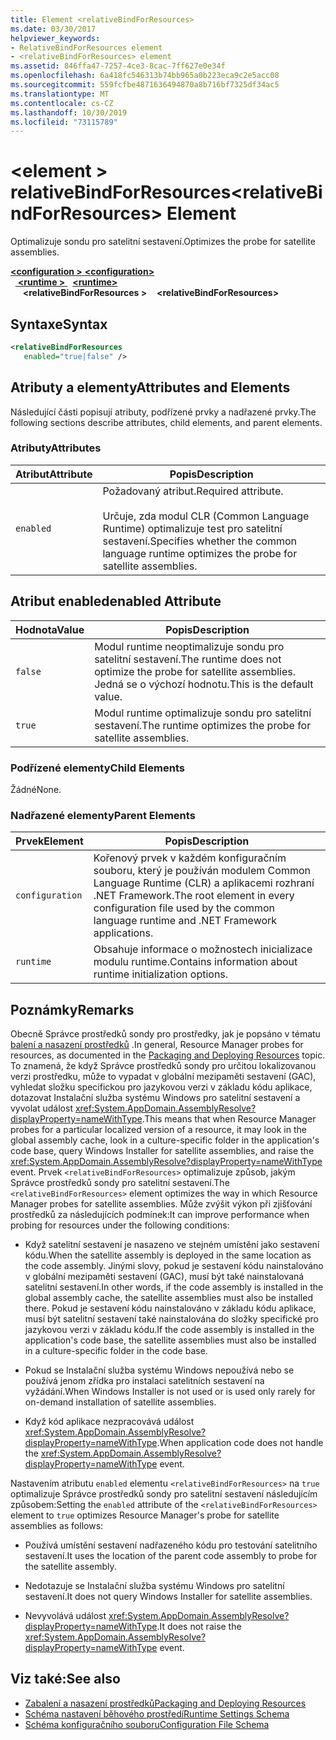 ```yaml
---
title: Element <relativeBindForResources>
ms.date: 03/30/2017
helpviewer_keywords:
- RelativeBindForResources element
- <relativeBindForResources> element
ms.assetid: 846ffa47-7257-4ce3-8cac-7ff627e0e34f
ms.openlocfilehash: 6a418fc546313b74bb965a0b223eca9c2e5acc08
ms.sourcegitcommit: 559fcfbe4871636494870a8b716bf7325df34ac5
ms.translationtype: MT
ms.contentlocale: cs-CZ
ms.lasthandoff: 10/30/2019
ms.locfileid: "73115789"
---
```

# <a name="relativebindforresources-element"></a><span data-ttu-id="01064-102">\<element > relativeBindForResources</span><span class="sxs-lookup"><span data-stu-id="01064-102">\<relativeBindForResources> Element</span></span>
<span data-ttu-id="01064-103">Optimalizuje sondu pro satelitní sestavení.</span><span class="sxs-lookup"><span data-stu-id="01064-103">Optimizes the probe for satellite assemblies.</span></span>  
  
<span data-ttu-id="01064-104">[ **\<configuration >** ](../configuration-element.md) </span><span class="sxs-lookup"><span data-stu-id="01064-104">[**\<configuration>**](../configuration-element.md)</span></span>\
<span data-ttu-id="01064-105">&nbsp;&nbsp;[ **\<runtime >** ](runtime-element.md)</span><span class="sxs-lookup"><span data-stu-id="01064-105">&nbsp;&nbsp;[**\<runtime>**](runtime-element.md)</span></span>\
<span data-ttu-id="01064-106">&nbsp;&nbsp;&nbsp;&nbsp; **\<relativeBindForResources >**</span><span class="sxs-lookup"><span data-stu-id="01064-106">&nbsp;&nbsp;&nbsp;&nbsp;**\<relativeBindForResources>**</span></span>  
  
## <a name="syntax"></a><span data-ttu-id="01064-107">Syntaxe</span><span class="sxs-lookup"><span data-stu-id="01064-107">Syntax</span></span>  
  
```xml
<relativeBindForResources    
   enabled="true|false" />  
```  
  
## <a name="attributes-and-elements"></a><span data-ttu-id="01064-108">Atributy a elementy</span><span class="sxs-lookup"><span data-stu-id="01064-108">Attributes and Elements</span></span>  
 <span data-ttu-id="01064-109">Následující části popisují atributy, podřízené prvky a nadřazené prvky.</span><span class="sxs-lookup"><span data-stu-id="01064-109">The following sections describe attributes, child elements, and parent elements.</span></span>  
  
### <a name="attributes"></a><span data-ttu-id="01064-110">Atributy</span><span class="sxs-lookup"><span data-stu-id="01064-110">Attributes</span></span>  
  
|<span data-ttu-id="01064-111">Atribut</span><span class="sxs-lookup"><span data-stu-id="01064-111">Attribute</span></span>|<span data-ttu-id="01064-112">Popis</span><span class="sxs-lookup"><span data-stu-id="01064-112">Description</span></span>|  
|---------------|-----------------|  
|`enabled`|<span data-ttu-id="01064-113">Požadovaný atribut.</span><span class="sxs-lookup"><span data-stu-id="01064-113">Required attribute.</span></span><br /><br /> <span data-ttu-id="01064-114">Určuje, zda modul CLR (Common Language Runtime) optimalizuje test pro satelitní sestavení.</span><span class="sxs-lookup"><span data-stu-id="01064-114">Specifies whether the common language runtime optimizes the probe for satellite assemblies.</span></span>|  
  
## <a name="enabled-attribute"></a><span data-ttu-id="01064-115">Atribut enabled</span><span class="sxs-lookup"><span data-stu-id="01064-115">enabled Attribute</span></span>  
  
|<span data-ttu-id="01064-116">Hodnota</span><span class="sxs-lookup"><span data-stu-id="01064-116">Value</span></span>|<span data-ttu-id="01064-117">Popis</span><span class="sxs-lookup"><span data-stu-id="01064-117">Description</span></span>|  
|-----------|-----------------|  
|`false`|<span data-ttu-id="01064-118">Modul runtime neoptimalizuje sondu pro satelitní sestavení.</span><span class="sxs-lookup"><span data-stu-id="01064-118">The runtime does not optimize the probe for satellite assemblies.</span></span> <span data-ttu-id="01064-119">Jedná se o výchozí hodnotu.</span><span class="sxs-lookup"><span data-stu-id="01064-119">This is the default value.</span></span>|  
|`true`|<span data-ttu-id="01064-120">Modul runtime optimalizuje sondu pro satelitní sestavení.</span><span class="sxs-lookup"><span data-stu-id="01064-120">The runtime optimizes the probe for satellite assemblies.</span></span>|  
  
### <a name="child-elements"></a><span data-ttu-id="01064-121">Podřízené elementy</span><span class="sxs-lookup"><span data-stu-id="01064-121">Child Elements</span></span>  
 <span data-ttu-id="01064-122">Žádné</span><span class="sxs-lookup"><span data-stu-id="01064-122">None.</span></span>  
  
### <a name="parent-elements"></a><span data-ttu-id="01064-123">Nadřazené elementy</span><span class="sxs-lookup"><span data-stu-id="01064-123">Parent Elements</span></span>  
  
|<span data-ttu-id="01064-124">Prvek</span><span class="sxs-lookup"><span data-stu-id="01064-124">Element</span></span>|<span data-ttu-id="01064-125">Popis</span><span class="sxs-lookup"><span data-stu-id="01064-125">Description</span></span>|  
|-------------|-----------------|  
|`configuration`|<span data-ttu-id="01064-126">Kořenový prvek v každém konfiguračním souboru, který je používán modulem Common Language Runtime (CLR) a aplikacemi rozhraní .NET Framework.</span><span class="sxs-lookup"><span data-stu-id="01064-126">The root element in every configuration file used by the common language runtime and .NET Framework applications.</span></span>|  
|`runtime`|<span data-ttu-id="01064-127">Obsahuje informace o možnostech inicializace modulu runtime.</span><span class="sxs-lookup"><span data-stu-id="01064-127">Contains information about runtime initialization options.</span></span>|  
  
## <a name="remarks"></a><span data-ttu-id="01064-128">Poznámky</span><span class="sxs-lookup"><span data-stu-id="01064-128">Remarks</span></span>  
 <span data-ttu-id="01064-129">Obecně Správce prostředků sondy pro prostředky, jak je popsáno v tématu [balení a nasazení prostředků](../../../resources/packaging-and-deploying-resources-in-desktop-apps.md) .</span><span class="sxs-lookup"><span data-stu-id="01064-129">In general, Resource Manager probes for resources, as documented in the [Packaging and Deploying Resources](../../../resources/packaging-and-deploying-resources-in-desktop-apps.md) topic.</span></span> <span data-ttu-id="01064-130">To znamená, že když Správce prostředků sondy pro určitou lokalizovanou verzi prostředku, může to vypadat v globální mezipaměti sestavení (GAC), vyhledat složku specifickou pro jazykovou verzi v základu kódu aplikace, dotazovat Instalační služba systému Windows pro satelitní sestavení a vyvolat událost <xref:System.AppDomain.AssemblyResolve?displayProperty=nameWithType>.</span><span class="sxs-lookup"><span data-stu-id="01064-130">This means that when Resource Manager probes for a particular localized version of a resource, it may look in the global assembly cache, look in a culture-specific folder in the application's code base, query Windows Installer for satellite assemblies, and raise the <xref:System.AppDomain.AssemblyResolve?displayProperty=nameWithType> event.</span></span> <span data-ttu-id="01064-131">Prvek `<relativeBindForResources>` optimalizuje způsob, jakým Správce prostředků sondy pro satelitní sestavení.</span><span class="sxs-lookup"><span data-stu-id="01064-131">The `<relativeBindForResources>` element optimizes the way in which Resource Manager probes for satellite assemblies.</span></span> <span data-ttu-id="01064-132">Může zvýšit výkon při zjišťování prostředků za následujících podmínek:</span><span class="sxs-lookup"><span data-stu-id="01064-132">It can improve performance when probing for resources under the following conditions:</span></span>  
  
- <span data-ttu-id="01064-133">Když satelitní sestavení je nasazeno ve stejném umístění jako sestavení kódu.</span><span class="sxs-lookup"><span data-stu-id="01064-133">When the satellite assembly is deployed in the same location as the code assembly.</span></span> <span data-ttu-id="01064-134">Jinými slovy, pokud je sestavení kódu nainstalováno v globální mezipaměti sestavení (GAC), musí být také nainstalovaná satelitní sestavení.</span><span class="sxs-lookup"><span data-stu-id="01064-134">In other words, if the code assembly is installed in the global assembly cache, the satellite assemblies must also be installed there.</span></span> <span data-ttu-id="01064-135">Pokud je sestavení kódu nainstalováno v základu kódu aplikace, musí být satelitní sestavení také nainstalována do složky specifické pro jazykovou verzi v základu kódu.</span><span class="sxs-lookup"><span data-stu-id="01064-135">If the code assembly is installed in the application's code base, the satellite assemblies must also be installed in a culture-specific folder in the code base.</span></span>  
  
- <span data-ttu-id="01064-136">Pokud se Instalační služba systému Windows nepoužívá nebo se používá jenom zřídka pro instalaci satelitních sestavení na vyžádání.</span><span class="sxs-lookup"><span data-stu-id="01064-136">When Windows Installer is not used or is used only rarely for on-demand installation of satellite assemblies.</span></span>  
  
- <span data-ttu-id="01064-137">Když kód aplikace nezpracovává událost <xref:System.AppDomain.AssemblyResolve?displayProperty=nameWithType>.</span><span class="sxs-lookup"><span data-stu-id="01064-137">When application code does not handle the <xref:System.AppDomain.AssemblyResolve?displayProperty=nameWithType> event.</span></span>  
  
 <span data-ttu-id="01064-138">Nastavením atributu `enabled` elementu `<relativeBindForResources>` na `true` optimalizuje Správce prostředků sondy pro satelitní sestavení následujícím způsobem:</span><span class="sxs-lookup"><span data-stu-id="01064-138">Setting the `enabled` attribute of the `<relativeBindForResources>` element to `true` optimizes Resource Manager's probe for satellite assemblies as follows:</span></span>  
  
- <span data-ttu-id="01064-139">Používá umístění sestavení nadřazeného kódu pro testování satelitního sestavení.</span><span class="sxs-lookup"><span data-stu-id="01064-139">It uses the location of the parent code assembly to probe for the satellite assembly.</span></span>  
  
- <span data-ttu-id="01064-140">Nedotazuje se Instalační služba systému Windows pro satelitní sestavení.</span><span class="sxs-lookup"><span data-stu-id="01064-140">It does not query Windows Installer for satellite assemblies.</span></span>  
  
- <span data-ttu-id="01064-141">Nevyvolává událost <xref:System.AppDomain.AssemblyResolve?displayProperty=nameWithType>.</span><span class="sxs-lookup"><span data-stu-id="01064-141">It does not raise the <xref:System.AppDomain.AssemblyResolve?displayProperty=nameWithType> event.</span></span>  
  
## <a name="see-also"></a><span data-ttu-id="01064-142">Viz také:</span><span class="sxs-lookup"><span data-stu-id="01064-142">See also</span></span>

- [<span data-ttu-id="01064-143">Zabalení a nasazení prostředků</span><span class="sxs-lookup"><span data-stu-id="01064-143">Packaging and Deploying Resources</span></span>](../../../resources/packaging-and-deploying-resources-in-desktop-apps.md)
- [<span data-ttu-id="01064-144">Schéma nastavení běhového prostředí</span><span class="sxs-lookup"><span data-stu-id="01064-144">Runtime Settings Schema</span></span>](index.md)
- [<span data-ttu-id="01064-145">Schéma konfiguračního souboru</span><span class="sxs-lookup"><span data-stu-id="01064-145">Configuration File Schema</span></span>](../index.md)
